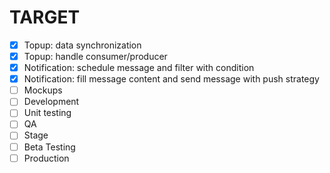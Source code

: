 # TARGET
- [x] Topup: data synchronization
- [x] Topup: handle consumer/producer
- [x] Notification: schedule message and filter with condition
- [x] Notification: fill message content and send message with push strategy
- [ ] Mockups
- [ ] Development
- [ ] Unit testing
- [ ] QA
- [ ] Stage
- [ ] Beta Testing
- [ ] Production
